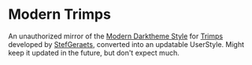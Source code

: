 # Modern Trimps

An unauthorized mirror of the [Modern Darktheme Style](https://rawcdn.githack.com/StefGeraets/Trimps.github.io/feature/modern-theme/css/modern.min.css) for [Trimps](https://trimps.github.io/) developed by [StefGeraets](https://github.com/StefGeraets), converted into an updatable UserStyle. Might keep it updated in the future, but don't expect much.
